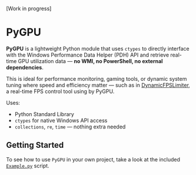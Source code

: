 [Work in progress]

# PyGPU

**PyGPU** is a lightweight Python module that uses `ctypes` to directly interface with the Windows Performance Data Helper (PDH) API and retrieve real-time GPU utilization data — **no WMI, no PowerShell, no external dependencies**.

This is ideal for performance monitoring, gaming tools, or dynamic system tuning where speed and efficiency matter — such as in [DynamicFPSLimiter](https://github.com/SameSalamander5710/DynamicFPSLimiter), a real-time FPS control tool using by PyGPU.

Uses:
- Python Standard Library
- `ctypes` for native Windows API access
- `collections`, `re`, `time` — nothing extra needed

## Getting Started

To see how to use `PyGPU` in your own project, take a look at the included [`Example.py`](./Example.py) script.

